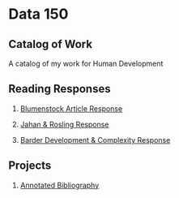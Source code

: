 # Data 150 

## Catalog of Work

A catalog of my work for Human Development 

## Reading Responses 

1. [Blumenstock Article Response](https://niranair.github.io/workshop/blumenstock)

2. [Jahan & Rosling Response](https://niranair.github.io/workshop/jahanrosling)

3. [Barder Development & Complexity Response](https://niranair.github.io/workshop/owenbarder)

## Projects 

1. [Annotated Bibliography](https://niranair.github.io/workshop/annotated_bibliography)


 
